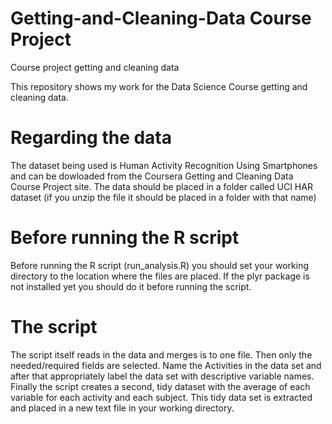 Getting-and-Cleaning-Data Course Project
=========================

Course project getting and cleaning data

This repository shows my work for the Data Science Course getting and cleaning data.

Regarding the data
=========================
The dataset being used is Human Activity Recognition Using Smartphones and can be dowloaded from the Coursera Getting and Cleaning Data Course Project site. 
The data should be placed in a folder called UCI HAR dataset (if you unzip the file it should be placed in a folder with that name)

Before running the R script
=========================
Before running the R script (run_analysis.R) you should set your working directory to the location where the files are placed.
If the plyr package is not installed yet you should do it before running the script.

The script 
=========================
The script itself reads in the data and merges is to one file.
Then only the needed/required fields are selected.
Name the Activities in the data set and after that appropriately label the data set with descriptive variable names.
Finally the script creates a second, tidy dataset with the average of each variable for each activity and each subject.
This tidy data set is extracted and placed in a new text file in your working directory.
